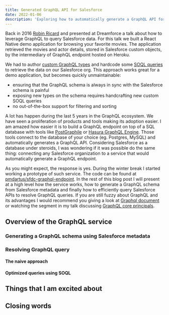 ```yaml
---
title: Generated GraphQL API for Salesforce
date: 2022-01-06
description: 'Exploring how to automatically generate a GraphQL API for a Salesforce organization.'
---
```


Back in 2016 [Robin Ricard](https://twitter.com/r_ricard) and presented at Dreamforce a talk about how to leverage GraphQL to query Salesforce data. For this talk we built a React Native demo application for browsing your favorite movies. The application retrieved the movies and actor details, stored in Salesforce custom objects, by the intermediary of GraphQL endpoint hosted on Heroku.

<lite-youtube videoid="efEBcCtfARo"></lite-youtube>

We had to author [custom GraphQL types](https://github.com/rricard/movieql/blob/cfd5e6ba8a4f319b18517be0ecc5e92f87878c5e/data/definitions.js#L3-L65) and hardcode some [SOQL queries](https://github.com/rricard/movieql/blob/cfd5e6ba8a4f319b18517be0ecc5e92f87878c5e/data/loaders.js#L26-L39) to retrieve the data on our Salesforce org. This approach works great for a demo application, but becomes quickly unmaintainable: 
- ensuring that the GraphQL schema is always in sync with the Salesforce schema is painful
- exposing new types on the schema requires handcrafting new custom SOQL queries
- no out-of-the-box support for filtering and sorting

A lot has happen during the last 5 years in the GraphQL ecosystem. We have seen a proliferation of products and tools making its adoption easier. I am amazed how easier it is to build a GraphQL endpoint on top of a SQL database with tools like [PostGraphile](https://www.graphile.org/) or [Hasura GraphQL Engine](https://hasura.io/docs/latest/graphql/core/index.html). Those tools connect to the database of your choice (eg. Postgres, MySQL) and automatically generates a GraphQL API. Considering Salesforce as a database under steroids, I was wondering if it was possible do the same thing: connecting any Salesforce organization to a service that would automatically generate a GraphQL endpoint.

As you might expect, the response is yes. During the winter break I started working a prototype of such service. The code can be found at [pmdartus/sfdc-graphql-endpoint](https://github.com/pmdartus/sfdc-graphql-endpoint). In the rest of this blog post I will present at a high level how the service works, how to generate a GraphQL schema from Salesforce metadata and finally how to efficiently query Salesforce APIs to resolve GraphQL queries. If you are still fuzzy about GraphQL and its advantages I would recommend you giving a look at [Graphql document](https://graphql.org/) or watching the segment in my talk discussing [GraphQL core principals](https://youtu.be/efEBcCtfARo?t=256).

## Overview of the GraphQL service

### Generating a GraphQL schema using Salesforce metadata

### Resolving GraphQL query

#### The naive approach

#### Optimized queries using SOQL

## Things that I am excited about

## Closing words

<script type="module" src="https://cdn.jsdelivr.net/npm/@justinribeiro/lite-youtube@1.3.1/lite-youtube.js"></script>